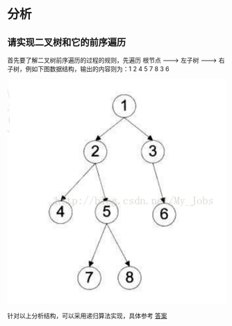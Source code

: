 # 分析
## 请实现二叉树和它的前序遍历
首先要了解二叉树前序遍历的过程的规则，先遍历 根节点 ---> 左子树 ---> 右子树，例如下图数据结构，输出的内容则为：1 2 4 5 7 8 3 6

![二叉树](../../资料/二叉树.png)

针对以上分析结构，可以采用递归算法实现，具体参考 [答案](./index.js)